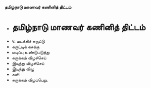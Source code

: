 **தமிழ்நாடு மாணவர் கணினித் திட்டம்**
- # தமிழ்நாடு மாணவர் கணினித் திட்டம்
- v. மடக்கிச் சுருட்டு
- சுருட்டிக் கசக்கு
- மடிப்பு உண்டுபடுத்து
- சுருக்கம் விழச்செய்
- இடிந்து விழச்செய்
- இடிந்து விழு
- சுளி
- சுருக்கம் விழப்பெறு.

